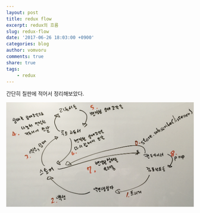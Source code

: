 ```yaml
---
layout: post
title: redux flow
excerpt: redux의 흐름
slug: redux-flow
date: '2017-06-26 18:03:00 +0900'
categories: blog
author: vomvoru
comments: true
share: true
tags:
    - redux
---
```


간단히 칠판에 적어서 정리해보았다.

![redux-flow](/images/2017/06/redux-flow.jpg)